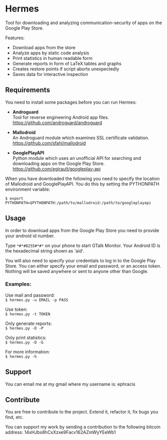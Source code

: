 Hermes
======
Tool for downloading and analyzing communication-security of apps on
the Google Play Store.

Features:
* Download apps from the store
* Analyze apps by static code analysis
* Print statistics in human readable form
* Generate reports in form of LaTeX tables and graphs
* Creates restore points if script aborts unexpectedly
* Saves data for interactive inspection

## Requirements

You need to install some packages before you can run Hermes:

* **Androguard**<br/>
 Tool for reverse engineering Android app files.<br/>
 https://github.com/androguard/androguard

* **Mallodroid**<br/>
 An Androguard module which examines SSL certificate validation.<br/>
 https://github.com/sfahl/mallodroid

* **GooglePlayAPI**<br/>
 Python module which uses an unofficial API for searching and downloading apps on the Google Play Store.<br/>
 https://github.com/egirault/googleplay-api

When you have downloaded the following you need to specify the location of Mallodroid and GooglePlayAPI. You do this by setting the PYTHONPATH environment variable:

`$ export PYTHONPATH=$PYTHONPATH:/path/to/mallodroid:/path/to/googleplayapi`

## Usage

In order to download apps from the Google Play Store you need
to provide your android id number.

Type `*#*#8255#*#*` on your phone to start GTalk Monitor.
Your Android ID is the hexadecimal string shown as 'aid'.

You will also need to specify your credentials to log in
to the Google Play Store. You can either specify your
email and password, or an access token. Nothing will be saved
anywhere or sent to anyone other than Google.

### Examples:

Use mail and password:<br/>
`$ hermes.py -u EMAIL -p PASS`

Use token:<br/>
`$ hermes.py -t TOKEN`

Only generate reports:<br/>
`$ hermes.py -D -P`

Only print statistics:<br/>
`$ hermes.py -D -G`

For more information:<br/>
`$ hermes.py -h`

## Support

You can email me at my gmail where my username is: ephracis

## Contribute

You are free to contribute to the project. Extend it, refactor it, fix bugs you find, etc.

You can support my work by sending a contribution to the following bitcoin address:
14xHJbs8hCxXzxe9Facv162AZmWyYEeWb1

